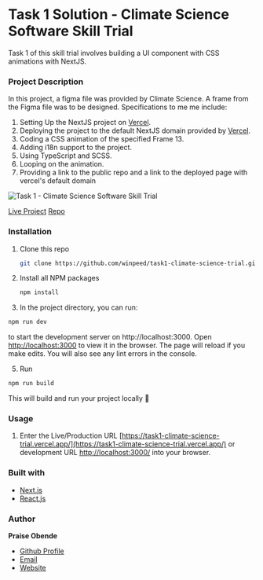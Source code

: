 # Task 1 Solution - Climate Science Software Skill Trial

Task 1 of this skill trial involves building a UI component with CSS animations with NextJS.

### Project Description

In this project, a figma file was provided by Climate Science. A frame from the Figma file was to be designed. Specifications to me me include:

1. Setting Up the NextJS project on [Vercel](https://vercel.com/ "Vercel").
2. Deploying the project to the default NextJS domain provided by [Vercel](https://vercel.com/ "Vercel").
3. Coding a CSS animation of the specified Frame 13.
4. Adding i18n support to the project.
5. Using TypeScript and SCSS.
6. Looping on the animation.
7. Providing a link to the public repo and a link to the deployed page with vercel's default domain

![Task 1 - Climate Science Software Skill Trial](https://user-images.githubusercontent.com/28057919/156755324-8e79cebf-a2e0-4971-8f93-a68b81ccd6d3.png)


[Live Project](https://task1-climate-science-trial.vercel.app/ "Live Project")
[Repo](https://github.com/winpeed/task1-climate-science-trial "Repo")

### Installation

1. Clone this repo
   ```sh
   git clone https://github.com/winpeed/task1-climate-science-trial.git
   ```
2. Install all NPM packages

   ```sh
   npm install
   ```

3. In the project directory, you can run:

```js
npm run dev
```

to start the development server on http://localhost:3000.
Open [http://localhost:3000](http://localhost:3000) to view it in the browser. The page will reload if you make edits. You will also see any lint errors in the console.

5. Run

```js
npm run build
```

This will build and run your project locally 🚀

### Usage

1. Enter the Live/Production URL [https://task1-climate-science-trial.vercel.app/](https://task1-climate-science-trial.vercel.app/) or development URL [http://localhost:3000/](http://localhost:3000/) into your browser.

### Built with

- [Next.js](https://nextjs.org/)
- [React.js](https://reactjs.org/)

### Author

**Praise Obende**

- [Github Profile](https://github.com/winpeed "winpeed")
- [Email](mailto:praiseobende@yahoo.com?subject=Hi% "Hi!")
- [Website](https://winpeed.com "Welcome")
